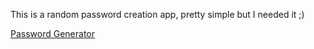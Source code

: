 This is a random password creation app, pretty simple but I needed it ;)

[Password Generator](https://nekall.github.io/)

